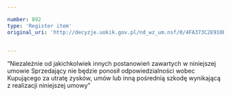 ```yaml
---

number: 892
type: 'Register item'
original_uri: 'http://decyzje.uokik.gov.pl/nd_wz_um.nsf/0/4FA373C2E910B706C12572DD00329728?OpenDocument'


---
```


“Niezależnie od jakichkolwiek innych postanowień zawartych w niniejszej umowie Sprzedający nie będzie ponosił odpowiedzialności wobec Kupującego za utratę zysków, umów lub inną pośrednią szkodę wynikającą z realizacji niniejszej umowy”
